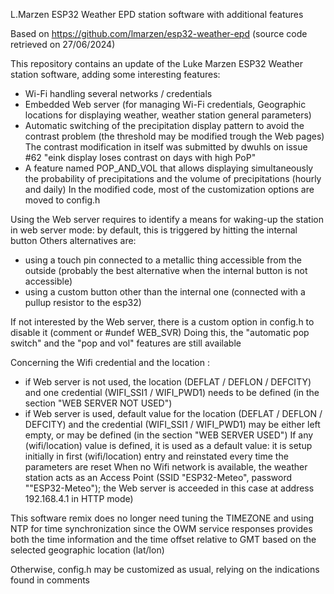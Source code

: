 L.Marzen ESP32 Weather EPD station software with additional features 

Based on https://github.com/lmarzen/esp32-weather-epd (source code retrieved on 27/06/2024) 

This repository contains an update of the Luke Marzen ESP32 Weather station software, adding some interesting features:
- Wi-Fi handling several networks / credentials
- Embedded Web server (for managing Wi-Fi credentials, Geographic locations for displaying weather, weather station general parameters)
- Automatic switching of the precipitation display pattern to avoid the contrast problem (the threshold may be modified trough the Web pages)
  The contrast modification in itself was submitted by dwuhls on issue #62 "eink display loses contrast on days with high PoP"
- A feature named POP_AND_VOL that allows displaying simultaneously the probability of precipitations and the volume of precipitations (hourly and daily)
In the modified code, most of the customization options are moved to config.h

Using the Web server requires to identify a means for waking-up the station in web server mode: by default, this is triggered by hitting the internal button
Others alternatives are:
- using a touch pin connected to a metallic thing accessible from the outside (probably the best alternative when the internal button is not accessible)
- using a custom button other than the internal one (connected with a pullup resistor to the esp32)

If not interested by the Web server, there is a custom option in config.h to disable it (comment or #undef WEB_SVR)
Doing this, the "automatic pop switch" and the "pop and vol" features are still available

Concerning the Wifi credential and the location :
- if Web server is not used, the location (DEFLAT / DEFLON / DEFCITY) and one credential (WIFI_SSI1 / WIFI_PWD1) needs to be defined (in the section "WEB SERVER NOT USED")
- if Web server is used, default value for the location (DEFLAT / DEFLON / DEFCITY) and the credential (WIFI_SSI1 / WIFI_PWD1) may be either left empty, or may be defined (in the section "WEB SERVER USED")
If any (wifi/location) value is defined, it is used as a default value: it is setup initially in first (wifi/location) entry and reinstated every time the parameters are reset
When no Wifi network is available, the weather station acts as an Access Point (SSID "ESP32-Meteo", password ""ESP32-Meteo"); the Web server is acceeded in this case at address 192.168.4.1 in HTTP mode)

This software remix does no longer need tuning the TIMEZONE and using NTP for time synchronization since the OWM service responses provides both the time information and the time offset relative to GMT based on the selected geographic location (lat/lon)

Otherwise, config.h may be customized as usual, relying on the indications found in comments

